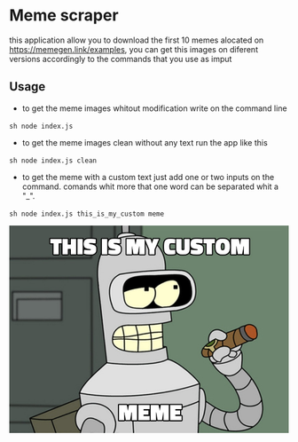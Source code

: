 # Meme scraper

this application allow you to download the first 10 memes alocated on https://memegen.link/examples, you can get this images on diferent versions accordingly to the commands that you use as imput

## Usage

- to get the meme images whitout modification write on the command line

`sh node index.js `

- to get the meme images clean without any text run the app like this

`sh node index.js clean `

- to get the meme with a custom text just add one or two inputs on the command. comands whit more that one word can be separated whit a "\_".

`sh node index.js this_is_my_custom meme`

![custom meme](custom_meme_example.jpg)

